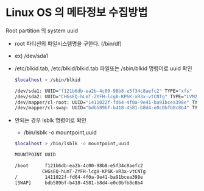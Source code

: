 Linux OS 의 메타정보 수집방법
===========================

Root partition 의 system uuid

- root 파티션의 파일시스템명을 구한다. (/bin/df)
- ex) /dev/sda1
- /etc/blkid.tab, /etc/blkid/blkid.tab 파일또는 /sbin/blkid 명령어로 uuid 확인

  ```bash
  $localhost > /sbin/blkid

  /dev/sda1: UUID="f121b6db-ea2b-4c00-98b8-e5f34c8aefc2" TYPE="xfs"
  /dev/sda2: UUID="CHGsEQ-hLmT-ZYFH-lcg8-KP6K-xR3x-vtCNTg" TYPE="LVM2_member"
  /dev/mapper/cl-root: UUID="1411022f-fd64-4f0a-9e41-ba91bcea398e" TYPE="xfs"
  /dev/mapper/cl-swap: UUID="bdb589bf-b418-4581-b8d4-e0c0bfb8c8b4" TYPE="swap"

  ```

- 안되는 경우 lsblk 명령어로 확인
  - /bin/lsblk -o mountpoint,uuid

  ```bash
  $localhost > /bin/lsblk -o mountpoint,uuid

  MOUNTPOINT UUID

  /boot      f121b6db-ea2b-4c00-98b8-e5f34c8aefc2
            CHGsEQ-hLmT-ZYFH-lcg8-KP6K-xR3x-vtCNTg
  /          1411022f-fd64-4f0a-9e41-ba91bcea398e
  [SWAP]     bdb589bf-b418-4581-b8d4-e0c0bfb8c8b4
  ```
